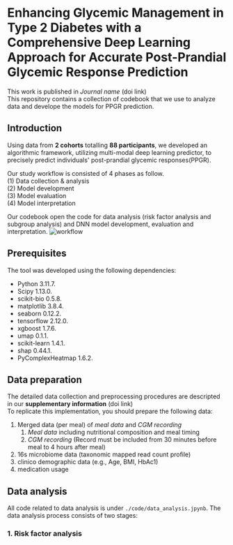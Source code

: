 # Enhancing Glycemic Management in Type 2 Diabetes with a Comprehensive Deep Learning Approach for Accurate Post-Prandial Glycemic Response Prediction

This work is published in *Journal name* (doi link)  
This repository contains a collection of codebook that we use to analyze data and develope the models for PPGR prediction. 
## Introduction  
Using data from **2 cohorts** totalling **88 participants**, we developed an algorithmic framework, utilizing multi-modal deep learning predictor, to precisely predict individuals' post-prandial glycemic responses(PPGR).  

Our study workflow is consisted of 4 phases as follow.  
(1) Data collection & analysis  
(2) Model development   
(3) Model evaluation  
(4) Model interpretation  

Our codebook open the code for data analysis (risk factor analysis and subgroup analysis) and DNN model development, evaluation and interpretation.
![workflow](https://github.com/user-attachments/assets/c6256326-1142-413d-b78c-e2a05846afdc)

## Prerequisites
The tool was developed using the following dependencies: 
* Python 3.11.7.  
* Scipy 1.13.0.   
* scikit-bio 0.5.8.   
* matplotlib 3.8.4.   
* seaborn 0.12.2.   
* tensorflow 2.12.0.   
* xgboost 1.7.6.   
* umap 0.1.1.  
* scikit-learn 1.4.1.   
* shap 0.44.1.
* PyComplexHeatmap 1.6.2.  

## Data preparation
The detailed data collection and preprocessing procedures are descripted in our **supplementary information** (doi link)  
To replicate this implementation, you should prepare the following data:  
1. Merged data (per meal) of *meal data* and *CGM recording* 
    1. *Meal data* including nutritional composition and meal timing
    2. *CGM recording* (Record must be included from 30 minutes before meal to 4 hours after meal)
2. 16s microbiome data (taxonomic mapped read count profile)
3. clinico demographic data (e.g., Age, BMI, HbAc1)
4. medication usage

## Data analysis
All code related to data analysis is under <code>./code/data_analysis.jpynb</code>.
The data analysis process consists of two stages:  
### 1. Risk factor analysis  
